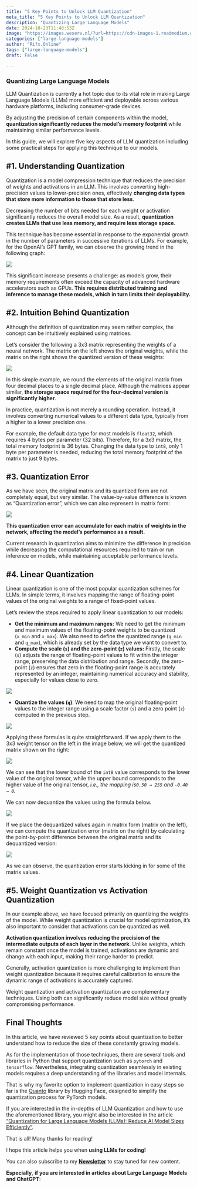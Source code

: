 ```yaml
---
title: "5 Key Points to Unlock LLM Quantization"
meta_title: "5 Key Points to Unlock LLM Quantization"
description: "Quantizing Large Language Models"
date: 2024-10-23T11:48:53Z
image: "https://images.weserv.nl/?url=https://cdn-images-1.readmedium.com/v2/resize:fit:800/1*RUqPEr2NTYXlI1omqF22Qg.png"
categories: ["large-language-models"]
author: "Rifx.Online"
tags: ["large-language-models"]
draft: False

---
```






### Quantizing Large Language Models



LLM Quantization is currently a hot topic due to its vital role in making Large Language Models (LLMs) more efficient and deployable across various hardware platforms, including consumer-grade devices.

By adjusting the precision of certain components within the model, **quantization significantly reduces the model’s memory footprint** while maintaining similar performance levels.

In this guide, we will explore five key aspects of LLM quantization including some practical steps for applying this technique to our models.


## #1. Understanding Quantization

Quantization is a model compression technique that reduces the precision of weights and activations in an LLM. This involves converting high-precision values to lower-precision ones, effectively **changing data types that store more information to those that store less**.

Decreasing the number of bits needed for each weight or activation significantly reduces the overall model size. As a result, **quantization creates LLMs that use less memory, and require less storage space.**

This technique has become essential in response to the exponential growth in the number of parameters in successive iterations of LLMs. For example, for the OpenAI’s GPT family, we can observe the growing trend in the following graph:

![](https://images.weserv.nl/?url=https://cdn-images-1.readmedium.com/v2/resize:fit:800/1*QlAhma3Wu1F6w2WvkE8jDA.png)

This significant increase presents a challenge: as models grow, their memory requirements often exceed the capacity of advanced hardware accelerators such as GPUs. **This requires distributed training and inference to manage these models, which in turn limits their deployability.**


## #2. Intuition Behind Quantization

Although the definition of quantization may seem rather complex, the concept can be intuitively explained using matrices.

Let’s consider the following a 3x3 matrix representing the weights of a neural network. The matrix on the left shows the original weights, while the matrix on the right shows the quantized version of these weights:

![](https://images.weserv.nl/?url=https://cdn-images-1.readmedium.com/v2/resize:fit:800/1*LPzWe9oxjlDYdSp7dVvRUg.png)

In this simple example, we round the elements of the original matrix from four decimal places to a single decimal place. Although the matrices appear similar, **the storage space required for the four-decimal version is significantly higher**.

In practice, quantization is not merely a rounding operation. Instead, it involves converting numerical values to a different data type, typically from a higher to a lower precision one.

For example, the default data type for most models is `float32`, which requires 4 bytes per parameter (32 bits). Therefore, for a 3x3 matrix, the total memory footprint is 36 bytes. Changing the data type to `int8`, only 1 byte per parameter is needed, reducing the total memory footprint of the matrix to just 9 bytes.


## #3. Quantization Error

As we have seen, the original matrix and its quantized form are not completely equal, but very similar. The value-by-value difference is known as “Quantization error”, which we can also represent in matrix form:

![](https://images.weserv.nl/?url=https://cdn-images-1.readmedium.com/v2/resize:fit:800/1*VtGDjVbr7daagLXB57i7Mg.png)

**This quantization error can accumulate for each matrix of weights in the network, affecting the model’s performance as a result.**

Current research in quantization aims to minimize the difference in precision while decreasing the computational resources required to train or run inference on models, while maintaining acceptable performance levels.


## #4. Linear Quantization

Linear quantization is one of the most popular quantization schemes for LLMs. In simple terms, it involves mapping the range of floating-point values of the original weights to a range of fixed-point values.

Let’s review the steps required to apply linear quantization to our models:

* **Get the minimum and maximum ranges:** We need to get the minimum and maximum values of the floating-point weights to be quantized (`x_min` and `x_max`). We also need to define the quantized range (`q_min` and `q_max`), which is already set by the data type we want to convert to.
* **Compute the scale (`s`) and the zero-point (`z`) values:** Firstly, the scale (`s`) adjusts the range of floating-point values to fit within the integer range, preserving the data distribution and range. Secondly, the zero-point (`z`) ensures that zero in the floating-point range is accurately represented by an integer, maintaining numerical accuracy and stability, especially for values close to zero.

![](https://images.weserv.nl/?url=https://cdn-images-1.readmedium.com/v2/resize:fit:800/1*BepC6-izw0yE19ejsS705Q.png)

* **Quantize the values (`q`)**: We need to map the original floating-point values to the integer range using a scale factor (`s`) and a zero point (`z`) computed in the previous step.

![](https://images.weserv.nl/?url=https://cdn-images-1.readmedium.com/v2/resize:fit:800/1*BBOQ0VbSGbwf7CN8c4PWKQ.png)

Applying these formulas is quite straightforward. If we apply them to the 3x3 weight tensor on the left in the image below, we will get the quantized matrix shown on the right:

![](https://images.weserv.nl/?url=https://cdn-images-1.readmedium.com/v2/resize:fit:800/1*KzBvg84mfI2gAhTIyVibwQ.png)

We can see that the lower bound of the `int8` value corresponds to the lower value of the original tensor, while the upper bound corresponds to the higher value of the original tensor, *i.e., the mapping is`0.50 → 255` and `-0.40 → 0`.*

We can now dequantize the values using the formula below.

![](https://images.weserv.nl/?url=https://cdn-images-1.readmedium.com/v2/resize:fit:800/1*E5nnqYzncYCRuM5prssuOw.png)

If we place the dequantized values again in matrix form (matrix on the left), we can compute the quantization error (matrix on the right) by calculating the point-by-point difference between the original matrix and its dequantized version:

![](https://images.weserv.nl/?url=https://cdn-images-1.readmedium.com/v2/resize:fit:800/1*56NALu9PAN95QG2hn8HXoQ.png)

As we can observe, the quantization error starts kicking in for some of the matrix values.


## #5. Weight Quantization vs Activation Quantization

In our example above, we have focused primarily on quantizing the weights of the model. While weight quantization is crucial for model optimization, it’s also important to consider that activations can be quantized as well.

**Activation quantization involves reducing the precision of the intermediate outputs of each layer in the network**. Unlike weights, which remain constant once the model is trained, activations are dynamic and change with each input, making their range harder to predict.

Generally, activation quantization is more challenging to implement than weight quantization because it requires careful calibration to ensure the dynamic range of activations is accurately captured.

Weight quantization and activation quantization are complementary techniques. Using both can significantly reduce model size without greatly compromising performance.


## Final Thoughts

In this article, we have reviewed 5 key points about quantization to better understand how to reduce the size of these constantly growing models.

As for the implementation of those techniques, there are several tools and libraries in Python that support quantization such as `pytorch` and `tensorflow`. Nevertheless, integrating quantization seamlessly in existing models requires a deep understanding of the libraries and model internals.

That is why my favorite option to implement quantization in easy steps so far is the [Quanto](https://huggingface.co/blog/quanto-introduction) library by Hugging Face, designed to simplify the quantization process for PyTorch models.

If you are interested in the in-depths of LLM Quantization and how to use the aforementioned library, you might also be interested in the article [“Quantization for Large Language Models (LLMs): Reduce AI Model Sizes Efficiently”](https://www.datacamp.com/tutorial/quantization-for-large-language-models).

That is all! Many thanks for reading!

I hope this article helps you when **using LLMs for coding!**

You can also subscribe to my [**Newsletter**](https://readmedium.com/@andvalenzuela/subscribe) to stay tuned for new content.

**Especially**, **if you are interested in articles about Large Language Models and ChatGPT**:


